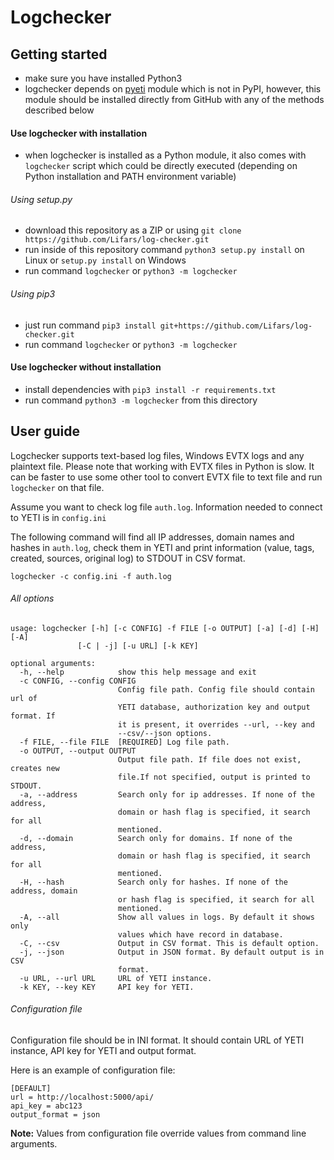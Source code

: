 Logchecker
===========

Getting started
---------------

- make sure you have installed Python3
- logchecker depends on [pyeti](https://github.com/yeti-platform/pyeti) module which is not in PyPI, however, this module should be installed directly from GitHub with any of the methods described below

#### Use logchecker with installation

- when logchecker is installed as a Python module, it also comes with `logchecker` script which could be directly executed (depending on Python installation and PATH environment variable)

###### Using setup.py

- download this repository as a ZIP or using `git clone https://github.com/Lifars/log-checker.git`
- run inside of this repository command `python3 setup.py install` on Linux or `setup.py install` on Windows
- run command `logchecker` or `python3 -m logchecker`

###### Using pip3

- just run command `pip3 install git+https://github.com/Lifars/log-checker.git`
- run command `logchecker` or `python3 -m logchecker`

#### Use logchecker without installation

- install dependencies with `pip3 install -r requirements.txt`
- run command `python3 -m logchecker` from this directory

User guide
----------
Logchecker supports text-based log files, Windows EVTX logs and any plaintext file. Please note that working with EVTX files in Python is slow. It can be faster to use some other tool to convert EVTX file to text file and run `logchecker` on that file.

Assume you want to check log file `auth.log`. Information needed to connect to YETI is in `config.ini`

The following command will find all IP addresses, domain names and hashes in `auth.log`, check them in YETI and print information (value, tags, created, sources, original log) to STDOUT in CSV format.


	logchecker -c config.ini -f auth.log
	
###### All options



	usage: logchecker [-h] [-c CONFIG] -f FILE [-o OUTPUT] [-a] [-d] [-H] [-A]
                   [-C | -j] [-u URL] [-k KEY]

	optional arguments:
	  -h, --help            show this help message and exit
	  -c CONFIG, --config CONFIG
							Config file path. Config file should contain url of
							YETI database, authorization key and output format. If
							it is present, it overrides --url, --key and
							--csv/--json options.
	  -f FILE, --file FILE  [REQUIRED] Log file path.
	  -o OUTPUT, --output OUTPUT
							Output file path. If file does not exist, creates new
							file.If not specified, output is printed to STDOUT.
	  -a, --address         Search only for ip addresses. If none of the address,
							domain or hash flag is specified, it search for all
							mentioned.
	  -d, --domain          Search only for domains. If none of the address,
							domain or hash flag is specified, it search for all
							mentioned.
	  -H, --hash            Search only for hashes. If none of the address, domain
							or hash flag is specified, it search for all
							mentioned.
	  -A, --all             Show all values in logs. By default it shows only
							values which have record in database.
	  -C, --csv             Output in CSV format. This is default option.
	  -j, --json            Output in JSON format. By default output is in CSV
							format.
	  -u URL, --url URL     URL of YETI instance.
	  -k KEY, --key KEY     API key for YETI.




###### Configuration file

Configuration file should be in INI format. It should contain URL of YETI instance, API key for YETI and output format. 

Here is an example of configuration file:

	[DEFAULT]
	url = http://localhost:5000/api/
	api_key = abc123
	output_format = json

**Note:** Values from configuration file override values from command line arguments.
